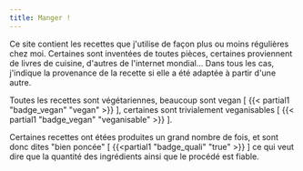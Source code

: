 ```yaml
---
title: Manger !
---
```


Ce site contient les recettes que j'utilise de façon plus ou moins régulières chez moi.
Certaines sont inventées de toutes pièces, certaines proviennent de livres de cuisine, d'autres de l'internet mondial… Dans tous les cas, j'indique la provenance de la recette si elle a été adaptée à partir d'une autre.

Toutes les recettes sont végétariennes, beaucoup sont vegan [ {{< partial1 "badge_vegan" "vegan" >}} ], certaines sont trivialement veganisables [ {{< partial1 "badge_vegan" "veganisable" >}} ].

Certaines recettes ont étées produites un grand nombre de fois, et sont donc dites "bien poncée" [ {{<partial1 "badge_quali" "true" >}} ] ce qui veut dire que la quantité des ingrédients ainsi que le procédé est fiable.

